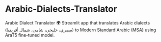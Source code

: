 # Arabic-Dialects-Translator
Arabic Dialect Translator 🌍   Streamlit app that translates Arabic dialects (مصري، خليجي، شامي، شمال أفريقيا) to Modern Standard Arabic (MSA) using AraT5 fine-tuned model.  
